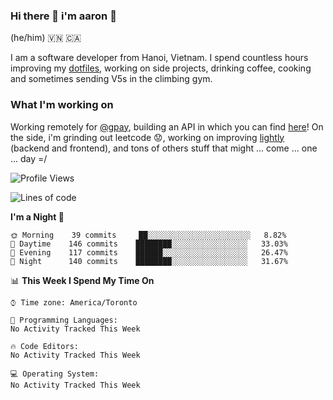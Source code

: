 ### Hi there 👋 i'm aaron :wolf:
(he/him) 🇻🇳 🇨🇦

I am a software developer from Hanoi, Vietnam. I spend countless hours improving my [dotfiles](https://github.com/aarnphm/dotfiles), working on side projects, drinking coffee, cooking and sometimes sending V5s in the climbing gym.

### What I'm working on
Working remotely for [@gpay](http://gpay.vn/en/home_en/), building an API in which you can find [here](https://github.com/aarnphm/dha-pr)! On the side, i'm grinding out leetcode :worried:, working on improving [lightly](https://github.com/aarnphm/lightly-ocr) (backend and frontend), and tons of others stuff that might ... come ... one ... day =/



<!--START_SECTION:waka-->
![Profile Views](http://img.shields.io/badge/Profile%20Views-0-blue)

![Lines of code](https://img.shields.io/badge/From%20Hello%20World%20I%27ve%20Written-12.5%20million%20Lines%20of%20code-blue)

**I'm a Night 🦉** 

```text
🌞 Morning    39 commits     ██░░░░░░░░░░░░░░░░░░░░░░░   8.82% 
🌆 Daytime    146 commits    ████████░░░░░░░░░░░░░░░░░   33.03% 
🌃 Evening    117 commits    ██████░░░░░░░░░░░░░░░░░░░   26.47% 
🌙 Night      140 commits    ████████░░░░░░░░░░░░░░░░░   31.67%

```


📊 **This Week I Spend My Time On** 

```text
⌚︎ Time zone: America/Toronto

💬 Programming Languages: 
No Activity Tracked This Week

🔥 Code Editors: 
No Activity Tracked This Week

💻 Operating System: 
No Activity Tracked This Week

```


<!--END_SECTION:waka-->
<!--
**aarnphm/aarnphm** is a ✨ _special_ ✨ repository because its `README.md` (this file) appears on your GitHub profile.

Here are some ideas to get you started:

- 🔭 I’m currently working on ...
- 🌱 I’m currently learning ...
- 👯 I’m looking to collaborate on ...
- 🤔 I’m looking for help with ...
- 💬 Ask me about ...
- 📫 How to reach me: ...
- 😄 Pronouns: ...
- ⚡ Fun fact: ...
-->
